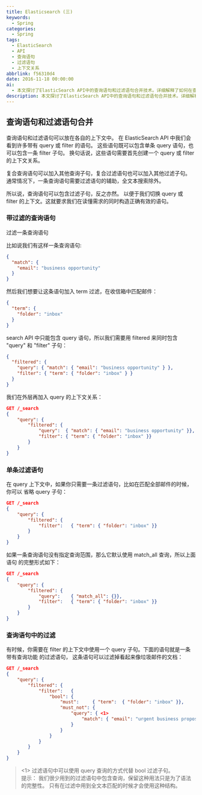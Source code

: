 ```yaml
---
title: Elasticsearch (三)
keywords:
  - Spring
categories:
  - Spring
tags:
  - ElasticSearch
  - API
  - 查询语句
  - 过滤语句
  - 上下文关系
abbrlink: f56310d4
date: 2016-11-18 00:00:00
ai:
  - 本文探讨了ElasticSearch API中的查询语句和过滤语句合并技术。详细解释了如何在查询语句中嵌入过滤子句以及如何仅使用过滤语句的情况，并举例说明了这两种场景下的JSON格式实现方式。
description: 本文探讨了ElasticSearch API中的查询语句和过滤语句合并技术。详细解释了如何在查询语句中嵌入过滤子句以及如何仅使用过滤语句的情况，并举例说明了这两种场景下的JSON格式实现方式。
---
```


## 查询语句和过滤语句合并

查询语句和过滤语句可以放在各自的上下文中。 在 ElasticSearch API 中我们会看到许多带有 query 或 filter 的语句。 这些语句既可以包含单条 query 语句，也可以包含一条 filter 子句。 换句话说，这些语句需要首先创建一个 query 或 filter 的上下文关系。

复合查询语句可以加入其他查询子句，复合过滤语句也可以加入其他过滤子句。 通常情况下，一条查询语句需要过滤语句的辅助，全文本搜索除外。

所以说，查询语句可以包含过滤子句，反之亦然。 以便于我们切换 query 或 filter 的上下文。这就要求我们在读懂需求的同时构造正确有效的语句。

### 带过滤的查询语句

过滤一条查询语句

比如说我们有这样一条查询语句:

```json
{
  "match": {
    "email": "business opportunity"
  }
}
```

然后我们想要让这条语句加入 term 过滤，在收信箱中匹配邮件：

```json
{
  "term": {
    "folder": "inbox"
  }
}
```

search API 中只能包含 query 语句，所以我们需要用 filtered 来同时包含 "query" 和 "filter" 子句：

```json
{
  "filtered": {
    "query": { "match": { "email": "business opportunity" } },
    "filter": { "term": { "folder": "inbox" } }
  }
}
```

我们在外层再加入 query 的上下文关系：

```json
GET /_search
{
    "query": {
        "filtered": {
            "query":  { "match": { "email": "business opportunity" }},
            "filter": { "term": { "folder": "inbox" }}
        }
    }
}
```

### 单条过滤语句

在 query 上下文中，如果你只需要一条过滤语句，比如在匹配全部邮件的时候，你可以 省略 query 子句：

```json
GET /_search
{
    "query": {
        "filtered": {
            "filter":   { "term": { "folder": "inbox" }}
        }
    }
}
```

如果一条查询语句没有指定查询范围，那么它默认使用 match_all 查询，所以上面语句 的完整形式如下：

```json
GET /_search
{
    "query": {
        "filtered": {
            "query":    { "match_all": {}},
            "filter":   { "term": { "folder": "inbox" }}
        }
    }
}
```

### 查询语句中的过滤

有时候，你需要在 filter 的上下文中使用一个 query 子句。下面的语句就是一条带有查询功能 的过滤语句， 这条语句可以过滤掉看起来像垃圾邮件的文档：

```json
GET /_search
{
    "query": {
        "filtered": {
            "filter":   {
                "bool": {
                    "must":     { "term":  { "folder": "inbox" }},
                    "must_not": {
                        "query": { <1>
                            "match": { "email": "urgent business proposal" }
                        }
                    }
                }
            }
        }
    }
}
```

> <1> 过滤语句中可以使用 query 查询的方式代替 bool 过滤子句。  
> 提示： 我们很少用到的过滤语句中包含查询，保留这种用法只是为了语法的完整性。 只有在过滤中用到全文本匹配的时候才会使用这种结构。
